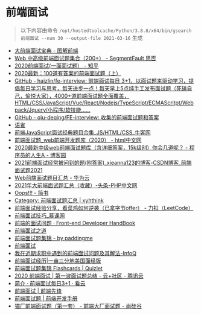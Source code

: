 
前端面试
====


> 以下内容由命令 `/opt/hostedtoolcache/Python/3.8.8/x64/bin/gsearch 前端面试 --num 30 --output-file 2021-03-16` 生成

- [大前端面试宝典 - 图解前端](https://lucifer.ren/fe-interview/)
- [Web 中高级前端面试题集合（200+） - SegmentFault 思否](https://segmentfault.com/a/1190000021966814)
- [2020前端面试(一面面试题） - 知乎](https://zhuanlan.zhihu.com/p/84212558)
- [2020最新：100道有答案的前端面试题（上）](https://juejin.cn/post/6847902225423925255)
- [GitHub - haizlin/fe-interview: 前端面试每日 3+1，以面试题来驱动学习，提倡每日学习与思考，每天进步一点！每天早上5点纯手工发布面试题（死磕自己，愉悦大家），4000+道前端面试题全面覆盖，HTML/CSS/JavaScript/Vue/React/Nodejs/TypeScript/ECMAScritpt/Webpack/Jquery/小程序/软技能……](https://github.com/haizlin/fe-interview)
- [GitHub - qiu-deqing/FE-interview: 收集的前端面试题和答案](https://github.com/qiu-deqing/FE-interview)
- [语雀](https://www.yuque.com/nieyulin/lunpyu)
- [前端JavaScript面试经典题目合集_JS/HTML/CSS_牛客网](https://www.nowcoder.com/ta/front-end-interview)
- [前端面试题_web前端开发题库（2020） - html中文网](https://www.html.cn/interview/)
- [2020最新中级web前端面试题库（含详细答案，15k级别）你会几道呢？ - 程序员的人生A - 博客园](https://www.cnblogs.com/chengxuyuanaa/p/13084188.html)
- [2021前端面试经常被问到的题(附答案)_xieanna123的博客-CSDN博客_前端面试题2021](https://blog.csdn.net/xieanna123/article/details/105545758)
- [Web前端面试题目汇总 - 华为云](https://www.huaweicloud.com/articles/203ec35d468dceec04a4f9e220525450.html)
- [2021年大前端面试题汇总（收藏）-头条-PHP中文网](https://www.php.cn/toutiao-415600.html)
- [Oops!!! - 简书](https://www.jianshu.com/p/2f7eb1ad7174)
- [Category: 前端面试题汇总 | xyhthink](https://www.xyhthink.com/categories/%E5%89%8D%E7%AB%AF%E9%9D%A2%E8%AF%95%E9%A2%98%E6%B1%87%E6%80%BB/)
- [前端面试经验分享，看菜鸡如何逆袭（已拿字节offer） - 力扣（LeetCode）](https://leetcode-cn.com/circle/discuss/9v5b7q/)
- [前端面试技巧_慕课网](https://www.imooc.com/topic/webmianshi)
- [前端的面试问题 · Front-end Developer HandBook](https://dwqs.gitbooks.io/frontenddevhandbook/content/practice/front-end-interview.html)
- [前端面试之道](http://caibaojian.com/interview-map/)
- [前端面试题集锦 - by paddingme](https://fe.padding.me/)
- [前端面试](https://lgwebdream.github.io/FE-Interview/)
- [我在近期求职中遇到的前端面试问题及其解法-InfoQ](https://www.infoq.cn/article/kgtatpijcw0qrpuqb78t)
- [前端面试经历|一亩三分地美国面经版](https://www.1point3acres.com/bbs/interview/google-front-end-developer-445960.html)
- [前端面试题集锦 Flashcards | Quizlet](https://quizlet.com/cn/485605069/%E5%89%8D%E7%AB%AF%E9%9D%A2%E8%AF%95%E9%A2%98%E9%9B%86%E9%94%A6-flash-cards/)
- [2020 前端面试 | 第一波面试题总结 - 云+社区 - 腾讯云](https://cloud.tencent.com/developer/article/1586856)
- [简介 · 前端面试每日3+1 · 看云](https://www.kancloud.cn/aya001001/fe-interview/1054361)
- [前端面试 | 前端先锋](http://blog.yidengxuetang.com/categories/%E5%89%8D%E7%AB%AF%E9%9D%A2%E8%AF%95/)
- [前端面试题 | 前端开发手册](http://fe.leozhang2018.me/practice/interview-q.html)
- [猫厂前端面试题（第一套） - 前端大厂面试题 - 尚硅谷](http://www.atguigu.com/mst/html/dc/18354.html)
